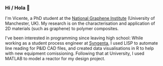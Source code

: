 ### Hi / Hola 👋

I'm Vicente, a PhD student at the [National Graphene Institute](https://www.graphene.manchester.ac.uk/ngi/about/) (University of Manchester, UK). My research is on the characterisation and application of 2D materials (such as graphene) to polymer composites.

I've been interested in programming since leaving high school: While working as a student process engineer at [Syngenta](https://www.syngenta.co.uk/huddersfield), I used LISP to automate line reading for P&ID CAD files, and created data visualisations in R to help with new equipment comissioning. Following that at University, I used MATLAB to model a reactor for my design project.


<!--
**vinceyvincey/vinceyvincey** is a ✨ _special_ ✨ repository because its `README.md` (this file) appears on your GitHub profile.

Here are some ideas to get you started:

- 🔭 I’m currently working on ...
- 🌱 I’m currently learning ...
- 👯 I’m looking to collaborate on ...
- 🤔 I’m looking for help with ...
- 💬 Ask me about ...
- 📫 How to reach me: ...
- 😄 Pronouns: ...
- ⚡ Fun fact: ...
-->
